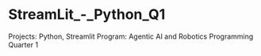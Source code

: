 # StreamLit_-_Python_Q1
Projects: Python, Streamlit 
Program: Agentic AI and Robotics Programming Quarter 1
